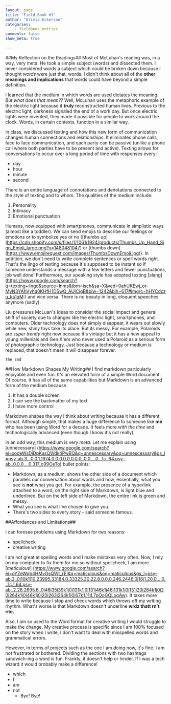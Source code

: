 ```yaml
---
layout: page   
title: "Field Book #1"  
author: "Olivia Eckerson"  
categories:  
    - fieldbook entries
comments: false  
show_meta: true

---
```

 
##My Reflection on the Readings##
Most of McLuhan's reading was, in a way, very meta. He took a simple subject (words) and dissected them. I never considered words a subject which could be broken down because I thought *words* were just that, words. I didn't think about all of the **other meanings and implications** that words could have beyond a simple definition. 

I learned that the medium in which words are used dictates the meaning. *But what does that mean??* Well, McLuhan uses the metaphoric example of the electric light because it **truly** reconstructed human lives. Previous to the electric light, darkness signaled the end of a work day. But once electric lights were invented, they made it possible for people to work around the clock. Words, in certain contexts, function in a similar way. 

In class, we discussed texting and how this new form of communication changes human connections and relationships. It eliminates phone calls, face to face communication, and each party can be passive (unlike a phone call where both parties have to be present and active). Texting allows for conversations to occur over a long period of time with responses every:

+ day
+ hour 
+ minute
+ second

There is an entire language of connotations and denotations connected to the style of texting and to whom. The qualities of the medium include:

1. Personality
2. Intimacy 
3. Emotional punctuation 

Humans, now equipped with smartphones, communicate in simplistic ways (almost like a toddler). We can send emojis to describe our feelings or emotions or to symbolize yes or no ([thumbs up] (<https://cdn.shopify.com/s/files/1/1061/1924/products/Thumbs_Up_Hand_Sign_Emoji_large.png?v=1480481047>) or [thumbs down] (https://www.emojirequest.com/images/ThumbsDownEmoji.jpg)). In addition, we don't need to write complete sentences or spell words right. That's the lingo of texting because it's supposed to be instant so if someone understands a message with a few letters and fewer punctuations, job well done! Furthermore, our speaking style has adopted texting [slang] (https://www.google.com/search?q=texting+lingo&source=lnms&tbm=isch&sa=X&ved=0ahUKEwj_or-MyN3YAhVyhq0KHfH1DSwQ_AUICigB&biw=1242&bih=617#imgrc=hHYCdczu_ka1qM:)  and vice versa. There is no beauty in long, eloquent speeches anymore (sadly). 

Liu pressures McLuan's ideas to consider the social impact and general shift of society due to changes like the electric light, smartphones, and computers. Older technology does not simply disappear, it wears out slowly while new, shiny toys take its place. But its messy. For example, Polaroids are *super trendy* right now because it's vintage but it has a new appeal to young millenials and Gen X'ers who never used a Polaroid as a serious form of photographic technology. Just because a technology or medium is replaced, that doesn't mean it will disappear forever.  


	The End
	

##How Markdown Shapes My Writing##
I find markdown particularly enjoyable and even fun. It's an elevated form of a simple Word document. Of course, it has all of the same capabilities but Markdown is an advanced form of the medium because

1. It has a double screen
2. I can see the backmatter of my text
3. I have more control 

Markdown shapes the way I think about writing because it has a different format. Although simple, that makes a huge difference to someone like **me** who has been using Word for a decade. It feels more *with the time* and technologically advanced (even though I know it's not really). 

In an odd way, this medium is very *meta*. Let me explain using [unnecessary] (<https://www.google.com/search?ei=xodeWsDiDpKasQWdk4PwBQ&q=unnescessary&oq=unnescessary&gs_l=psy-ab.3...0.0.1.1974.0.0.0.0.0.0.0.0..0.0....0...1c..64.psy-ab..0.0.0....0.317_o99OeTo>) bullet points:

+ Markdown, as a medium, shows the other side of a document which parallels our conversation about words and how, essentially, what you see is **not** what you get. For example, the presence of a hyperlink attached to a word, on the right side of Markdown, is light blue and underlined. But on the left side of Markdown, the entire link is green and messy. 
+ What you see is what I've chosen to give you.
+ There's two sides to every story - said someone famous. 

##Affordances and Limitations##

I can foresee problems using Markdown for two reasons:

+ spellcheck 
+ creative writing 

I am not great at spelling words and I make mistakes very often. Now, I rely on my computer to fix them for me so without spellcheck, I am more [*meticulous*] (<https://www.google.com/search?ei=oYZeWqb4HMvGsQWt_rEI&q=maticulous&oq=maticulous&gs_l=psy-ab.3..0i10k1l10.23995.33184.0.33325.30.22.8.0.0.0.246.2446.0j18j1.20.0....0...1c.1.64.psy-ab..2.28.2695.6..0j46j35i39k1j0i131k1j0i131i46k1j46i131k1j0i131i20i264k1j0i20i264k1j0i46k1j0i20i263i264k1j0i67k1.114.7pQoGQLxgAw>). It takes more time to write because I stop and check words which throws off my writing rhythm. What's worse is that Markdown doesn't underline **wrdz thatt rn't rite.** 

Also, I am so used to the Word format for creative writing I would struggle to make the change. My creative process is specific since I am 100% focused on the story when I write, I don't want to deal with misspelled words and grammatical errors.

However, in terms of projects such as the one I am doing now, it's fine. I am not frustrated or bothered. Dividing the sections with two hashtags sandwich-ing a word is fun. Frankly, it doesn't help or hinder. If I was a tech wizard it would probably make a difference! 

+ which
+ I 
+ am 
+ not
	+ Bye! Bye! 

